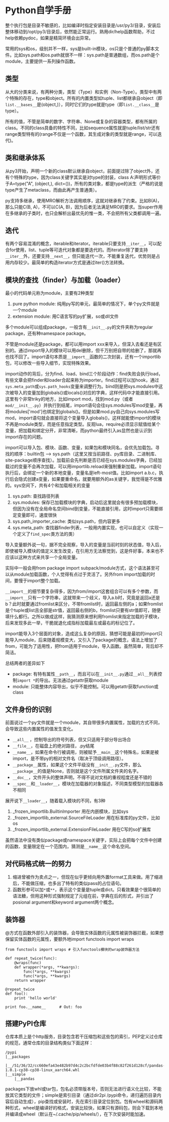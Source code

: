 # Python自学手册

整个执行包是目录不敏感的，比如编译时指定安装目录是/usr/py3/目录，安装后整体移动到/opt/py3/目录后，依然能正常运行。熟用dir/help函数帮助，不过help依赖pydoc，如果是精简环境会出异常。

常用的sys和os，级别并不一样，sys是built-in模块，os只是个普通的py脚本文件。比如sys.path和os.path就很不一样：sys.path是普通数组，而os.path是个module，主要提供一系列操作函数。

类型
--
从大的分类来说，有两种分类，类型（Type）和实例（Non-Type）。类型中有两个特殊的存在，type和object。所有的内置类型如tuple、list都继承自object（即`list.__bases__`是(object,)），同时它们的type就是type（即`list.__class__`是type）。

所有的值，不管是简单的数字、字符串、None或复杂的容器类型，都有所属的class。不同的class具备的特性不同，比如sequence属性就是tuple/list/str还有range类型特有的(range不仅是一个函数，其生成对象的类型就是range，可以迭代)。

类和继承体系
--
从py3开始，声明一个新的class默认继承自object，前面提过除了object外，还有个特殊的type，因为class关键字其实是对type的封装，class A:声明形式等价于A=type("A", (object,), dict=())，所有的类对象，都是type的派生（严格的说是type产生了metaclass，而由此再产生普通类）。

py支持多继承，使用MRO解析方法调用顺序，这就对继承有了约束。比如B(A)，那么只能C(B, A)，不可以C(A, B)，因为后者无法满足MRO的要求。当super作用在多继承的子类时，也只会解析出最优先的惟一类，不会把所有父类都调用一遍。

迭代
--
有两个容易混淆的概念，iterable和iterator。iterable只要支持`__iter__`，可以配合for使用，list、tuple等可迭代对象都是要迭代的。而iterator除了要支持`__iter__`外，还要支持`__next__`，但只能迭代一次，不能重复迭代，优势则是占用内存较少。最简单的构造iterator方式是通过iter()方法转换。

模块的查找（finder）与加载（loader）
--
最小的代码单元称为module，主要有2种类型

1. pure python module: 纯用py写的单元，最简单的情况下，单个py文件就是一个module
2. extension module: 用C语言写的py扩展，so或dll文件

多个module可以组成package，一般含有`__init__.py`的文件夹称为regular package，还有种namespace package。

不管是module还是package，都可以用import xxx来导入，但深入去看还是有区别的。通过import导入的模块可以用del删除，但千万别把自带的给删了，那就再也找不回了。import语句本质是`__import__`函数的二次封装，还有一个importlib包，可以修改一些导入细节，实现特殊效果。

import动作的背后，分为find、load、bind三个阶段动作：find失败会执行load，有些文章会把finder和loader合起来称为importer。find过程可以加hook，通过`sys.meta_path`或`sys.path_hooks`变量来调整行为。bind则是把sys.modules中这次被导入的变量加到globals()或locals()对应的字典，这样代码中才能直接引用。这里有个非常triky的地方，比如import mod，找到mod.py（或者`mod/__init__.py`）并执行到结尾，import语句会往sys.modules写mod变量，再将modules['mod']也绑定到globals()。但是如果mod.py自己向sys.modules写mod，import语句就会直接将这个变量导入globals()，这样就能使import的模块不再是module类型，而是任意指定类型。反观lua，require必须显示赋值给某个变量，把加载和绑定分开，非常清晰，而python最终引入as显然也是认识到import存在的问题。

import可以导入包、模块、函数、变量，如果包和模块同名，会优先加载包。寻找的顺序：builtin包 --> sys.path（这里又按当前路径、py库目录、二进制库、site-package顺序查找）。加载前会先判断是否已经在sys.modules字典，已经加载过的变量不会再次加载，可以用importlib.reload来强制重新加载。import语句执行后，会绑定一个新的本地变量，变量名是left-most值。比如import a.b.c，执行后会隐式创建a变量，如果要重命名，就要用额外的as关键字，我觉得是不优雅的。sys空间下，共有4个和加载相关的变量

1. sys.path: 查找路径列表
2. sys.modules: 保存已加载模块的字典，启动后这里就会有很多预加载模块，但因为没有在全局命名空间bind到变量，不能直接引用，这时import只需要绑定变量即可，速度很快
3. sys.path_importer_cache: 类似sys.path，但内容更多
4. sys.meta_path: 查找器finder列表，一般用内置实现，也可以自定义（实现一个定义了`find_spec`类方法的类）

导入变量额外说一句，据不完全观察，导入的变量是当前时刻的状态值，导入后，即使被导入模块的值定义发生改变，在引用方无法察觉到，这是件好事，本来也不应该以这种方式来共享一个全局变量。

实际中一般会用from package import subpack/module方式，这个语法甚至可以从module加载函数，个人觉得有点过于灵活了。另外from import加载的时间，要慢于import整个加载。

`__import__`的细节要复杂得多，因为from/import这套组合可以有多个参数，而`__import__`只有一个字符串，这就带来一个歧义，导入a.b时，究竟是返回a还是b？此时就要通过fromlist来区分，不带fromlist时，返回最左侧的a；如果fromlist是个tuple或list且全部是str值，返回最右侧的b，fromlist只要有str值即可，随便填什么都行。之所以做成这样，我猜测原来想利用fromlist来指定加载的子模块，后来发现多此一举，干脆就退化成指标加载最左或最右的标记位了。

import能导入3个层面的对象，造成这么复杂的原因，猜想可能是最初的import只能导入module，后来随着规模变大，又引入了package的概念，语法上增加了from，可能为了适用性，把from适用于module，导入函数。虽然简单，背后却不简洁。

总结两者的差异如下

* package: 有特有属性`__path__`，而且可以在`__init__.py`通过`__all__`列表控制`import *`的导出。无法通过getattr获取module
* module: 只能整体内容导出，似乎不能控制。可以用getattr获取function或class

文件身份的识别
--
前面说过一个py文件就是一个module，其自带很多内置属性，加载的方式不同，会导致这些内置属性的值发生变化。

* `__all__` ，控制导出的符号列表，但又只适用于部分导出场合
* `__file__`，在磁盘上的绝对路径，.py结尾
* `__name__`，如果在命令行被调用，则被赋予`__main__`这个特殊名，如果是被import，是不带py的相对文件名（取决于顶级调用路径）。
* `__package__`属性，如果这个文件平级没有`__init__.py`文件，那么`__package__`的值是None，否则就是这个文件所属文件夹的名字。
* `__doc__`，文件开头的整体声明，不得不说对文档的重视程度还是不错的
* `__spec__`和`__loader__`，模块在加载器的对象描述，不同类型模型的加载器各不相同

展开说下`__loader__`，随着载入模块的不同，有3种

1. _frozen_importlib.BuiltinImporter 用在内嵌模块，比如sys
2. _frozen_importlib_external.SourceFileLoader 用在标准库的py文件，比如os
3. _frozen_importlib_external.ExtensionFileLoader 用在C写的so扩展库

虽然语法中没有类似package或namespace关键字，实际上会把每个文件中创建的函数、变量限定在一个范围内，猜测是`__name__`这个命名空间。

对代码格式统一的努力
--
1. 缩进曾被作为卖点之一，但现在似乎更倾向用外置format工具来做。用了缩进后，不能做压缩，也多出了特有的类似pass的占位语句。
2. 函数形参可以加`*`或`**`，表示这个变量是tuple或dict。只看效果是个很简单的语法糖，但用这种形式强制规定了元组在前，字典在后的形式，并引出了posional argument和keyword argument两个概念。

装饰器
--
@方式在函数外部引入的装饰器，会导致实体函数的元属性被装饰器拦截，如果想保留实体函数的元属性，要额外地import functools import wraps

```
from functools import wraps # 引入functools模块的wrap装饰器方法

def repeat_twice(func):
    @wraps(func)
    def wrapper(*args, **kwargs):
        func(*args, **kwargs)
        func(*args, **kwargs)
    return wrapper

@repeat_twice
def foo():
    print 'hello world'

print foo.__name__      # Out: foo
```

搭建PyPI仓库
--
仓库本质上是个http服务，目录包含若干压缩包和这些包的索引，PEP定义过仓库的规范，通常仓库的目录结构类似下面这样：

```
/pypi
|__packages
    |__/51/36/32/cc660efa43e482b97d4c2c2bcfdfde03b4f88c82f261d128cf/pandas-1.0.1-cp38-cp38-linux_aarch64.whl
|__simple
    |__pandas
```

packages下放whl或tar包，包名必须带版本号，否则无法进行语义化比较，不能放其它类型的文件；simple是索引目录（通过dir2pi /pypi命令，递归遍历目录内容后自动生成），pip查找或安装时，先在索引目录定位到包。包有wheel和源码两种形式，wheel是编译好的格式，安装比较快，如果只有源码包，则会下载到本地并编译成wheel（默认在~/.cache/pip/wheels/），在下次安装时能加速。